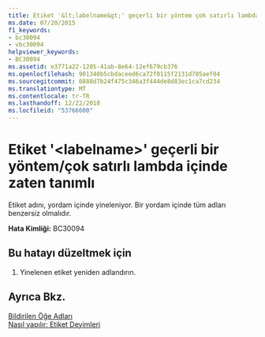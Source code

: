 ```yaml
---
title: Etiket '&lt;labelname&gt;' geçerli bir yöntem çok satırlı lambda içinde zaten tanımlı
ms.date: 07/20/2015
f1_keywords:
- bc30094
- vbc30094
helpviewer_keywords:
- BC30094
ms.assetid: e3771a22-1205-41ab-8e64-12ef679cb376
ms.openlocfilehash: 901340b5cbdaceed6ca72f0115f2131d705aef04
ms.sourcegitcommit: 0888d7b24f475c346a3f444de8d83ec1ca7cd234
ms.translationtype: MT
ms.contentlocale: tr-TR
ms.lasthandoff: 12/22/2018
ms.locfileid: "53766600"
---
```

# <a name="label-ltlabelnamegt-is-already-defined-in-the-current-methodmultiline-lambda"></a>Etiket '&lt;labelname&gt;' geçerli bir yöntem/çok satırlı lambda içinde zaten tanımlı
Etiket adını, yordam içinde yineleniyor. Bir yordam içinde tüm adları benzersiz olmalıdır.  
  
 **Hata Kimliği:** BC30094  
  
## <a name="to-correct-this-error"></a>Bu hatayı düzeltmek için  
  
1.  Yinelenen etiket yeniden adlandırın.  
  
## <a name="see-also"></a>Ayrıca Bkz.  
 [Bildirilen Öğe Adları](../../visual-basic/programming-guide/language-features/declared-elements/declared-element-names.md)  
 [Nasıl yapılır: Etiket Deyimleri](../../visual-basic/programming-guide/program-structure/how-to-label-statements.md)

